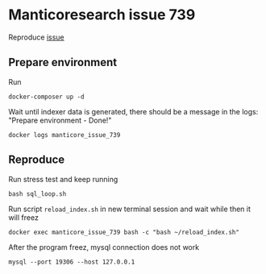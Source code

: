 # Manticoresearch issue 739

Reproduce [issue](https://github.com/manticoresoftware/manticoresearch/issues/739)

## Prepare environment
Run
```
docker-composer up -d
```

Wait until indexer data is generated, there should be a message in the logs: "Prepare environment - Done!"
```
docker logs manticore_issue_739
```

## Reproduce
Run stress test and keep running
```
bash sql_loop.sh
```

Run script `reload_index.sh` in new terminal session and wait while then it will freez
```
docker exec manticore_issue_739 bash -c "bash ~/reload_index.sh"
```

After the program freez, mysql connection does not work
```
mysql --port 19306 --host 127.0.0.1
```


